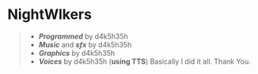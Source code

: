 # NightWlkers

> - ***Programmed*** by d4k5h35h
> - ***Music*** and ***sfx*** by d4k5h35h
> - ***Graphics*** by d4k5h35h
> - ***Voices*** by d4k5h35h (**using TTS**)
Basically I did it all. Thank You.